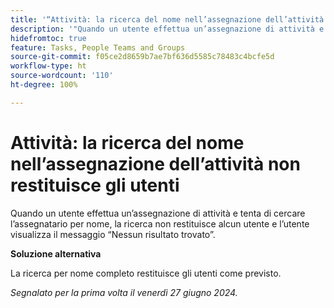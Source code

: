 ```yaml
---
title: '“Attività: la ricerca del nome nell’assegnazione dell’attività non restituisce gli utenti”'
description: '"Quando un utente effettua un’assegnazione di attività e tenta di cercare l’assegnatario per nome, la ricerca non restituisce alcun utente e viene visualizzato il messaggio Nessun risultato trovato. È disponibile una soluzione alternativa.”'
hidefromtoc: true
feature: Tasks, People Teams and Groups
source-git-commit: f05ce2d8659b7ae7bf636d5585c78483c4bcfe5d
workflow-type: ht
source-wordcount: '110'
ht-degree: 100%

---
```



# Attività: la ricerca del nome nell’assegnazione dell’attività non restituisce gli utenti

Quando un utente effettua un’assegnazione di attività e tenta di cercare l’assegnatario per nome, la ricerca non restituisce alcun utente e l’utente visualizza il messaggio “Nessun risultato trovato”.

**Soluzione alternativa**

La ricerca per nome completo restituisce gli utenti come previsto.

_Segnalato per la prima volta il venerdì 27 giugno 2024._

